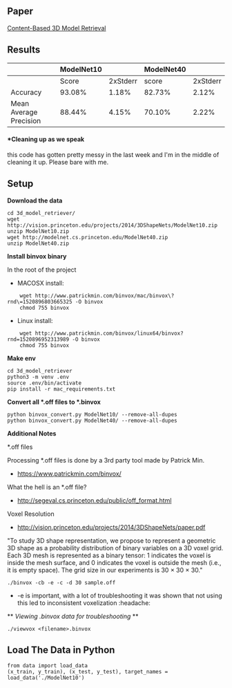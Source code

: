 ## Paper
[Content-Based 3D Model Retrieval](Content%20Based%203d%20Model%20Retrieval.pdf)

## Results
|   | ModelNet10 |   | ModelNet40 |   |
| -------- | ---------- | -------- | ---------- | -------- |
|     | Score | 2xStderr | score      | 2xStderr |
| Accuracy | 93.08% | 1.18% | 82.73% | 2.12% |
| Mean Average Precision | 88.44% | 4.15% | 70.10% | 2.22% |


#### *Cleaning up as we speak
this code has gotten pretty messy in the last week and I'm in the middle of cleaning it up. Please bare with me. 

## Setup

**Download the data**

```
cd 3d_model_retriever/
wget http://vision.princeton.edu/projects/2014/3DShapeNets/ModelNet10.zip
unzip ModelNet10.zip
wget http://modelnet.cs.princeton.edu/ModelNet40.zip
unzip ModelNet40.zip
```

    
**Install binvox binary**

In the root of the project

- MACOSX install:

```
    wget http://www.patrickmin.com/binvox/mac/binvox\?rnd\=1520896803665325 -O binvox
    chmod 755 binvox
```
- Linux install:

```
    wget http://www.patrickmin.com/binvox/linux64/binvox?rnd=1520896952313989 -O binvox
    chmod 755 binvox
```
    
**Make env**

```
cd 3d_model_retriever
python3 -m venv .env
source .env/bin/activate
pip install -r mac_requirements.txt
```
    
**Convert all &ast;.off files to &ast;.binvox**

```
python binvox_convert.py ModelNet10/ --remove-all-dupes
python binvox_convert.py ModelNet40/ --remove-all-dupes
```     

**Additional Notes**

*.off files

Processing *.off files is done by a 3rd party tool made by Patrick Min.

- https://www.patrickmin.com/binvox/

What the hell is an *.off file?

- http://segeval.cs.princeton.edu/public/off_format.html

Voxel Resolution

- http://vision.princeton.edu/projects/2014/3DShapeNets/paper.pdf

"To study 3D shape representation, we propose to represent
a geometric 3D shape as a probability distribution of
binary variables on a 3D voxel grid. Each 3D mesh is represented
as a binary tensor: 1 indicates the voxel is inside the
mesh surface, and 0 indicates the voxel is outside the mesh
(i.e., it is empty space). The grid size in our experiments is
30 × 30 × 30."

```
./binvox -cb -e -c -d 30 sample.off
```

- -e  is important, with a lot of troubleshooting it was shown that not using this led to inconsistent voxelization :headache:
        
** *Viewing .binvox data for troubleshooting* **

```
./viewvox <filename>.binvox
```
        
## Load The Data in Python

```
from data import load_data
(x_train, y_train), (x_test, y_test), target_names = load_data('./ModelNet10')
```
